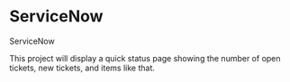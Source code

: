 # ServiceNow
ServiceNow

This project will display a quick status page showing the number of open tickets, new tickets, and items like that.
